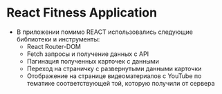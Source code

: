 # React Fitness Application

* В приложении помимо REACT использовались следующие библиотеки и инструменты:
  * React Router-DOM
  * Fetch запросы и получение данных с API
  * Пагинация полученных карточек с данными
  * Переход на страничку с развернутыми данными карточки
  * Отображение на странице видеоматериалов с YouTube по тематике соответствующей той, которую получили от сервера


